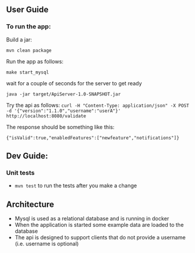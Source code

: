 ## User Guide

### To run the app:

Build a jar:

`mvn clean package`

Run the app as follows: 
```
make start_mysql
```
wait for a couple of seconds for the server to get ready
```
java -jar target/ApiServer-1.0-SNAPSHOT.jar
```

Try the api as follows: `curl -H "Content-Type: application/json" -X POST -d '{"version":"1.1.0","username":"userA"}' http://localhost:8080/validate`

The response should be something like this:
```
{"isValid":true,"enabledFeatures":["newfeature","notifications"]}
```

## Dev Guide:

### Unit tests
* `mvn test` to run the tests after you make a change

## Architecture

* Mysql is used as a relational database and is running in docker
* When the application is started some example data are loaded to the database
* The api is designed to support clients that do not provide a username (i.e. username is optional)